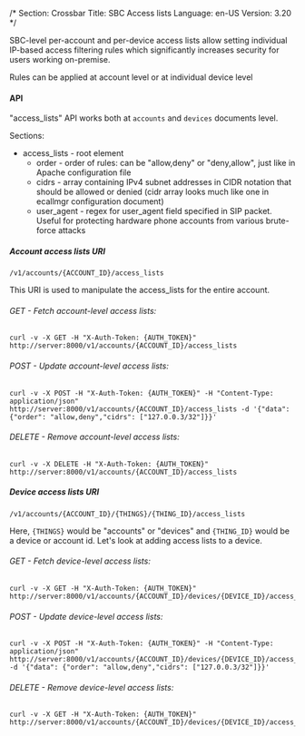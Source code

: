 /*
Section: Crossbar
Title: SBC Access lists
Language: en-US
Version: 3.20
*/

SBC-level per-account and per-device access lists allow setting individual IP-based access filtering rules which
significantly increases security for users working on-premise.

Rules can be applied at account level or at individual device level

#### API

"access\_lists" API works both at `accounts` and `devices` documents level.

Sections:

* access_lists - root element
    * order - order of rules: can be "allow,deny" or "deny,allow", just like in Apache configuration file
    * cidrs - array containing IPv4 subnet addresses in CIDR notation that should be allowed or denied (cidr array looks much like one in ecallmgr configuration document)
    * user\_agent - regex for user_agent field specified in SIP packet. Useful for protecting hardware phone accounts from various brute-force attacks

##### Account access lists URI

`/v1/accounts/{ACCOUNT_ID}/access_lists`

This URI is used to manipulate the access_lists for the entire account.

###### _GET_ - Fetch account-level access lists:

    curl -v -X GET -H "X-Auth-Token: {AUTH_TOKEN}" http://server:8000/v1/accounts/{ACCOUNT_ID}/access_lists

###### _POST_ - Update account-level access lists:

    curl -v -X POST -H "X-Auth-Token: {AUTH_TOKEN}" -H "Content-Type: application/json" http://server:8000/v1/accounts/{ACCOUNT_ID}/access_lists -d '{"data": {"order": "allow,deny","cidrs": ["127.0.0.3/32"]}}'

###### _DELETE_ - Remove account-level access lists:

    curl -v -X DELETE -H "X-Auth-Token: {AUTH_TOKEN}" http://server:8000/v1/accounts/{ACCOUNT_ID}/access_lists

##### Device access lists URI

`/v1/accounts/{ACCOUNT_ID}/{THINGS}/{THING_ID}/access_lists`

Here, `{THINGS}` would be "accounts" or "devices" and `{THING_ID}` would be a device or account id. Let's look at adding access lists to a device.

###### _GET_ - Fetch device-level access lists:

    curl -v -X GET -H "X-Auth-Token: {AUTH_TOKEN}" http://server:8000/v1/accounts/{ACCOUNT_ID}/devices/{DEVICE_ID}/access_lists

###### _POST_ - Update device-level access lists:

    curl -v -X POST -H "X-Auth-Token: {AUTH_TOKEN}" -H "Content-Type: application/json" http://server:8000/v1/accounts/{ACCOUNT_ID}/devices/{DEVICE_ID}/access_lists -d '{"data": {"order": "allow,deny","cidrs": ["127.0.0.3/32"]}}'

###### _DELETE_ - Remove device-level access lists:

    curl -v -X GET -H "X-Auth-Token: {AUTH_TOKEN}" http://server:8000/v1/accounts/{ACCOUNT_ID}/devices/{DEVICE_ID}/access_lists
